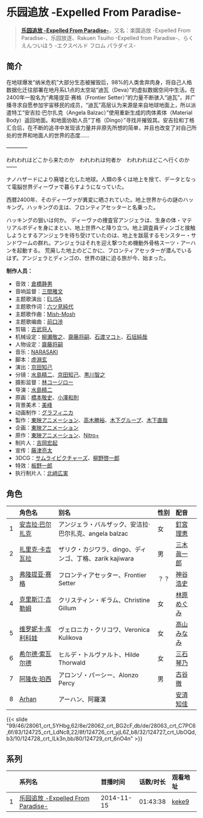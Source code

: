 # 乐园追放 -Expelled From Paradise-


> <u>**[乐园追放 -Expelled From Paradise-](https://bgm.tv/subject/37395)**</u>，又名：楽園追放 -Expelled From Paradise-、乐园放逐、Rakuen Tsuiho -Expelled from Paradise-、らくえんついほう -エクスペルド フロム パラダイス-

## 简介

在地球爆发“纳米危机”大部分生态被摧毁后，98%的人类舍弃肉身，将自己人格数据化迁往部署在地月系L1点的太空站“迪瓦（Deva）”的虚拟数据空间中生活。在2400年一股名为“弗隆提亚·赛格（Frontier Setter）”的力量不断骇入“迪瓦”，并广播寻求自愿参加宇宙移民的成员，“迪瓦”高层认为来源是来自地球地面上，所以派遣特工“安吉拉·巴尔扎克（Angela Balzac）”使用重新生成的肉体素体（Material Body）返回地面。和地面协助人员“丁格（Dingo）”寻找并摧毁其。安吉拉和丁格汇合后，在不断的追寻中发现该力量并非原先所想的简单，并且也改变了对自己所处的世界和地面人的世界的态度……

————


われわれはどこから来たのか　われわれは何者か　われわれはどこへ行くのか――

ナノハザードにより廃墟と化した地球。人類の多くは地上を捨て、データとなって電脳世界ディーヴァで暮らすようになっていた。

西暦2400年、そのディーヴァが異変に晒されていた。地上世界からの謎のハッキング。ハッキングの主は、フロンティアセッターと名乗った。

ハッキングの狙いは何か。
ディーヴァの捜査官アンジェラは、生身の体・マテリアルボディを身にまとい、地上世界へと降り立つ。地上調査員ディンゴと接触しようとするアンジェラを待ち受けていたのは、地上を跋扈するモンスター・サンドワームの群れ。アンジェラはそれを迎え撃つため機動外骨格スーツ・アーハンを起動する。
荒廃した地上のどこかに、フロンティアセッターが潜んでいるはず。アンジェラとディンゴの、世界の謎に迫る旅が今、始まった。

**制作人员：**
- 音效：[倉橋静男](https://bgm.tv/person/6076)
- 音响监督：[三間雅文](https://bgm.tv/person/42)
- 主题歌演出：[ELISA](https://bgm.tv/person/6353)
- 主题歌作词：[六ツ見純代](https://bgm.tv/person/10509)
- 主题歌作曲：[Mish-Mosh](https://bgm.tv/person/12712)
- 主题歌编曲：[前口渉](https://bgm.tv/person/8904)
- 剪辑：[吉武将人](https://bgm.tv/person/8866)
- 机械设定：[柳瀬敬之](https://bgm.tv/person/6087)、[齋藤将嗣](https://bgm.tv/person/14103)、[石渡マコト](https://bgm.tv/person/8766)、[石垣純哉](https://bgm.tv/person/13705)
- 人物设定：[齋藤将嗣](https://bgm.tv/person/14103)
- 音乐：[NARASAKI](https://bgm.tv/person/5914)
- 脚本：[虚淵玄](https://bgm.tv/person/3505)
- 演出：[京田知己](https://bgm.tv/person/2183)
- 分镜：[水島精二](https://bgm.tv/person/575)、[京田知己](https://bgm.tv/person/2183)、[黒川智之](https://bgm.tv/person/12912)
- 摄影监督：[林コージロー](https://bgm.tv/person/861)
- 导演：[水島精二](https://bgm.tv/person/575)
- 原画：[橋本敬史](https://bgm.tv/person/3426)、[小澤和則](https://bgm.tv/person/21362)
- 背景美术：[美峰](https://bgm.tv/person/27305)
- 动画制作：[グラフィニカ](https://bgm.tv/person/12436)
- 製作：[東映アニメーション](https://bgm.tv/person/3045)、[高木勝裕](https://bgm.tv/person/50190)、[木下グループ](https://bgm.tv/person/59413)、[木下直哉](https://bgm.tv/person/60645)
- 企画：[東映アニメーション](https://bgm.tv/person/3045)
- 原作：[東映アニメーション](https://bgm.tv/person/3045)、[Nitro+](https://bgm.tv/person/1736)
- 制片人：[吉岡宏起](https://bgm.tv/person/46645)
- 宣传：[藤津亮太](https://bgm.tv/person/50355)
- 3DCG：[サムライピクチャーズ](https://bgm.tv/person/51053)、[柳野啓一郎](https://bgm.tv/person/46112)
- 特效：[板野一郎](https://bgm.tv/person/1362)
- 执行制片人：[北﨑広実](https://bgm.tv/person/63018)

## 角色

|     |   角色名   |   别名  | 性别 |  配音  |
|:--- |:------  |:----      |:---  |:--   |
| 1 | [安吉拉·巴尔扎克](https://bgm.tv/character/28061) | アンジェラ・バルザック、安洁拉·巴尔扎克、angela balzac | 女 | [釘宮理恵](https://bgm.tv/person/3936) |
| 2 | [扎里克·卡吉瓦拉](https://bgm.tv/character/28062) | ザリク・カジワラ、dingo、ディンゴ、丁格、zarik kajiwara | 男 | [三木眞一郎](https://bgm.tv/person/4101) |
| 3 | [弗隆提亚·赛格](https://bgm.tv/character/28063) | フロンティアセッター、Frontier Setter | ？？ | [神谷浩史](https://bgm.tv/person/4232) |
| 4 | [克里斯汀·吉勒姆](https://bgm.tv/character/124725) | クリスティン・ギラム、Christine Gillum | 女 | [林原めぐみ](https://bgm.tv/person/3919) |
| 5 | [维罗妮卡·库利科娃](https://bgm.tv/character/124726) | ヴェロニカ・クリコワ、Veronica Kulikova | 女 | [高山みなみ](https://bgm.tv/person/3933) |
| 6 | [希尔德·索瓦尔德](https://bgm.tv/character/124727) | ヒルデ・トルヴァルト、Hilde Thorwald | 女 | [三石琴乃](https://bgm.tv/person/3918) |
| 7 | [阿隆佐·珀西](https://bgm.tv/character/124728) | アロンゾ・パーシー、Alonzo Percy | 男 | [古谷徹](https://bgm.tv/person/4095) |
| 8 | [Arhan](https://bgm.tv/character/124729) | アーハン、阿羅漢 |  | [安済知佳](https://bgm.tv/person/11485) |

{{< slide "99/46/28061_crt_5YHbg,62/8e/28062_crt_BG2cF,db/de/28063_crt_C7PC6,6f/83/124725_crt_LdNc8,22/8f/124726_crt_yjL6Z,b8/32/124727_crt_UbOQd,b3/10/124728_crt_lLk3n,bb/80/124729_crt_6nO4n" >}}

## 系列

|     | 系列名                           | 首播时间       | 话数/时长    | 观看地址                                                     |
| :-- | :---------------------------- | :--------- | :------- | :------------------------------------------------------- |
| 1   |[乐园追放 -Expelled From Paradise-](https://bgm.tv/subject/37395)| 2014-11-15 | 01:43:38 | [keke9](https://www.keke9.app/play/179740-4-261675.html) |



